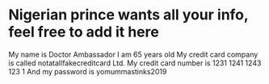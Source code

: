 # Nigerian prince wants all your info, feel free to add it here

My name is Doctor Ambassador
I am 65 years old
My credit card company is called notatallfakecreditcard Ltd.
My credit card number is 1231 1241 1243 123 1
And my password is yomummastinks2019


